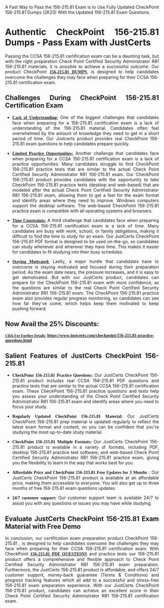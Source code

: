 <p dir="auto" style="text-align: justify;">A Fast Way to Pass the 156-215.81 Exam is to Use Fully Updated CheckPoint 156-215.81 Dumps (2K23) With the Updated 156-215.81 Exam Questions.</p>

<h1 style="text-align: justify;"><strong>Authentic CheckPoint 156-215.81 Dumps - Pass Exam with JustCerts</strong></h1>

<p style="text-align: justify;">Passing the CCSA 156-215.81 certification exam can be a daunting task, but with the right preparation Check Point Certified Security Administrator R81 156-215.81 materials, it is possible to achieve a successful outcome. Our product CheckPoint <strong><a href="https://www.justcerts.com/checkpoint/156-215.81-practice-questions.html"><span style="font-family:Georgia,serif;"><u>156-215.81 DUMPS</u></span></a></strong>, is designed to help candidates overcome the challenges they may face when preparing for their CCSA 156-215.81 certification exam.</p>

<h2 style="text-align: justify;"><strong>Challenges During CheckPoint 156-215.81 Certification Exam</strong></h2>

<ul>
	<li style="text-align: justify;"><u><span style="font-family:Georgia,serif;"><strong>Lack of Understanding:</strong></span></u> One of the biggest challenges that candidates face when preparing for a 156-215.81 certification exam is a lack of understanding of the 156-215.81 material. Candidates often feel overwhelmed by the amount of knowledge they need to get in a short period of time. Our Justcerts product provides real CheckPoint 156-215.81 exam questions to help candidates prepare quickly.</li>
</ul>

<ul>
	<li style="text-align: justify;"><u><span style="font-family:Georgia,serif;"><strong>Limited Practice Opportunities:</strong></span></u> Another challenge that candidates face when preparing for a CCSA 156-215.81 certification exam is a lack of practice opportunities. Many candidates struggle to find CheckPoint 156-215.81 practice tests that are similar to the actual Check Point Certified Security Administrator R81 156-215.81 exam. Our CheckPoint 156-215.81 product provides candidates with the opportunity to take CheckPoint 156-215.81 practice tests (desktop and web-based) that are modeled after the actual Check Point Certified Security Administrator R81 156-215.81 exam, allowing them to get a feel for the exam format and identify areas where they need to improve. Windows computers support the desktop software. The web-based CheckPoint 156-215.81 practice exam is compatible with all operating systems and browsers.</li>
</ul>

<ul>
	<li style="text-align: justify;"><u><span style="font-family:Georgia,serif;"><strong>Time Constraints:</strong></span></u> A third challenge that candidates face when preparing for a CCSA 156-215.81 certification exam is a lack of time. Many candidates are busy with work, school, or family obligations, making it difficult to find the time to study for an exam. Our JustCerts CheckPoint 156-215.81 PDF format is designed to be used on-the-go, so candidates can study whenever and wherever they have time. This makes it easier for candidates to fit studying into their busy schedules.</li>
</ul>

<ul>
	<li style="text-align: justify;"><u><span style="font-family:Georgia,serif;"><strong>Staying Motivated:</strong></span></u> Lastly, a major hurdle that candidates have to overcome is staying motivated and focused during their preparation period. As the exam date nears, the pressure increases, and it is easy to get demotivated. But with our JustCerts product, candidates can prepare for the CheckPoint 156-215.81 exam with more confidence, as the questions are similar to the real Check Point Certified Security Administrator R81 156-215.81 exam. The CheckPoint 156-215.81 practice exam also provides regular progress monitoring, so candidates can see how far they've come, which helps keep them motivated to keep pushing forward.</li>
</ul>

<h2 style="text-align: justify;"><strong>Now Avail the 25% Discounts:</strong></h2>

<p><span style="font-size:12px;"><u><span style="font-family:Georgia,serif;"><strong>Click For Further Details:</strong></span></u></span><span style="font-size:14px;"><span style="font-family:Georgia,serif;"><strong> <a href="https://www.justcerts.com/checkpoint/156-215.81-practice-questions.html">https://www.justcerts.com/checkpoint/156-215.81-practice-questions.html</a></strong></span></span></p>

<h2 style="text-align: justify;"><strong>Salient Features of JustCerts CheckPoint 156-215.81</strong></h2>

<ul>
	<li style="text-align: justify;"><span style="font-family:Georgia,serif;"><strong>CheckPoint 156-215.81 Practice Questions:</strong></span> Our JustCerts CheckPoint 156-215.81 product includes real CCSA 156-215.81 PDF questions and practice tests that are similar to the actual CCSA 156-215.81 certification exam. These CheckPoint 156-215.81 practice questions and tests help you assess your understanding of the Check Point Certified Security Administrator R81 156-215.81 exam and identify areas where you need to focus your study.</li>
</ul>

<ul>
	<li style="text-align: justify;"><span style="font-family:Georgia,serif;"><strong>Regularly Updated CheckPoint 156-215.81 Material:</strong></span> Our JustCerts CheckPoint 156-215.81 prep material is updated regularly to reflect the latest exam format and content, so you can be confident that you're studying the most up-to-date study material.</li>
</ul>

<ul>
	<li style="text-align: justify;"><span style="font-family:Georgia,serif;"><strong>CheckPoint 156-215.81 Multiple Formats:</strong></span> Our JustCerts CheckPoint 156-215.81 product is available in a variety of formats, including PDF, desktop 156-215.81 practice test software, and web-based Check Point Certified Security Administrator R81 156-215.81 practice exam, giving you the flexibility to learn in the way that works best for you.</li>
</ul>

<ul>
	<li style="text-align: justify;"><span style="font-family:Georgia,serif;"><strong>Affordable Price and CheckPoint 156-215.81 Free Updates for 3 Months</strong></span> : Our JustCerts CheckPoint 156-215.81 product is available at an affordable price, making them accessible to everyone. You will also get up to three months of free 156-215.81 exam questions updates.</li>
</ul>

<ul>
	<li style="text-align: justify;"><span style="font-family:Georgia,serif;"><strong>24/7 customer support:</strong></span> Our customer support team is available 24/7 to assist you with any questions or issues you may have while studying.</li>
</ul>

<h2 style="text-align: justify;"><strong>Evaluate JustCerts CheckPoint 156-215.81 Exam Material with Free Demo</strong></h2>

<p style="text-align: justify;">In conclusion, our certification exam preparation product CheckPoint 156-215.81 , is designed to help candidates overcome the challenges they may face when preparing for their CCSA 156-215.81 certification exam. With CheckPoint <a href="https://www.justcerts.com/checkpoint/156-215.81-practice-questions.html"><u><strong><span style="font-family:Georgia,serif;">156-215.81 PDF QUESTIONS</span></strong></u></a> and practice tests our 156-215.81 product offers a comprehensive and flexible approach to Check Point Certified Security Administrator R81 156-215.81 exam preparation. Furthermore, the JustCerts 156-215.81 product is affordable, and offers 24/7 customer support, money-back guarantee (Terms & Conditions) and progress tracking features which all add to a successful and stress-free 156-215.81 exam preparation experience. With our JustCerts CheckPoint 156-215.81 product, candidates can achieve an excellent score in their Check Point Certified Security Administrator R81 156-215.81 certification exam.</p>
